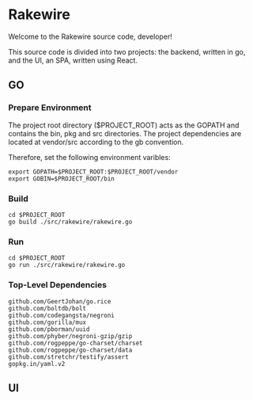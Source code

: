 # Rakewire

Welcome to the Rakewire source code, developer!

This source code is divided into two projects: the backend, written in go, and the UI, an SPA, written using React.

## GO

### Prepare Environment

The project root directory ($PROJECT_ROOT) acts as the GOPATH and contains the bin, pkg and src directories.
The project dependencies are located at vendor/src according to the gb convention.

Therefore, set the following environment varibles:

	export GOPATH=$PROJECT_ROOT:$PROJECT_ROOT/vendor
	export GOBIN=$PROJECT_ROOT/bin

### Build

	cd $PROJECT_ROOT
	go build ./src/rakewire/rakewire.go

### Run

	cd $PROJECT_ROOT
	go run ./src/rakewire/rakewire.go

### Top-Level Dependencies

	github.com/GeertJohan/go.rice
	github.com/boltdb/bolt
	github.com/codegangsta/negroni
	github.com/gorilla/mux
	github.com/pborman/uuid
	github.com/phyber/negroni-gzip/gzip
	github.com/rogpeppe/go-charset/charset
	github.com/rogpeppe/go-charset/data
	github.com/stretchr/testify/assert
	gopkg.in/yaml.v2


## UI
